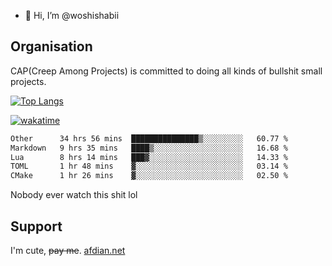 - 👋 Hi, I’m @woshishabii

## Organisation

CAP(Creep Among Projects) is committed to doing all kinds of bullshit small projects.

[![Top Langs](https://github-readme-stats.vercel.app/api/top-langs/?username=woshishabii&layout=compact)](https://github.com/anuraghazra/github-readme-stats)

[![wakatime](https://wakatime.com/badge/user/34d02784-acc1-4a16-82d7-33fdb53c4ed6.svg)](https://wakatime.com/@34d02784-acc1-4a16-82d7-33fdb53c4ed6)


<!--START_SECTION:waka-->

```txt
Other      34 hrs 56 mins  ███████████████▒░░░░░░░░░   60.77 %
Markdown   9 hrs 35 mins   ████▒░░░░░░░░░░░░░░░░░░░░   16.68 %
Lua        8 hrs 14 mins   ███▓░░░░░░░░░░░░░░░░░░░░░   14.33 %
TOML       1 hr 48 mins    ▓░░░░░░░░░░░░░░░░░░░░░░░░   03.14 %
CMake      1 hr 26 mins    ▓░░░░░░░░░░░░░░░░░░░░░░░░   02.50 %
```

<!--END_SECTION:waka-->

Nobody ever watch this shit lol

## Support
I'm cute, ~~pay me~~.
[afdian.net](https://afdian.com/a/woshishabi)

<!---
woshishabii/woshishabii is a ✨ special ✨ repository because its `README.md` (this file) appears on your GitHub profile.
You can click the Preview link to take a look at your changes.
--->
